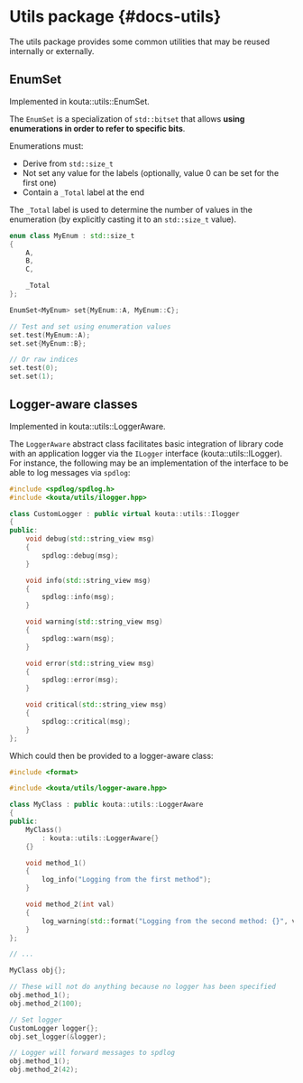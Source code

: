# Utils package {#docs-utils}

The utils package provides some common utilities that may be reused internally or externally.

## EnumSet

Implemented in kouta::utils::EnumSet.

The `EnumSet` is a specialization of `std::bitset` that allows **using enumerations in order to refer to specific bits**.

Enumerations must:

- Derive from `std::size_t`
- Not set any value for the labels (optionally, value 0 can be set for the first one)
- Contain a `_Total` label at the end

The `_Total` label is used to determine the number of values in the enumeration (by explicitly casting it to an `std::size_t` value).

```c++
enum class MyEnum : std::size_t
{
    A,
    B,
    C,

    _Total
};

EnumSet<MyEnum> set{MyEnum::A, MyEnum::C};

// Test and set using enumeration values
set.test(MyEnum::A);
set.set{MyEnum::B};

// Or raw indices
set.test(0);
set.set(1);
```

## Logger-aware classes

Implemented in kouta::utils::LoggerAware.

The `LoggerAware` abstract class facilitates basic integration of library code with an application logger via the `ILogger` interface (kouta::utils::ILogger). For instance, the following may be an implementation of the interface to be able to log messages via `spdlog`:

```c++
#include <spdlog/spdlog.h>
#include <kouta/utils/ilogger.hpp>

class CustomLogger : public virtual kouta::utils::Ilogger
{
public:
    void debug(std::string_view msg)
    {
        spdlog::debug(msg);
    }

    void info(std::string_view msg)
    {
        spdlog::info(msg);
    }

    void warning(std::string_view msg)
    {
        spdlog::warn(msg);
    }

    void error(std::string_view msg)
    {
        spdlog::error(msg);
    }

    void critical(std::string_view msg)
    {
        spdlog::critical(msg);
    }
};
```

Which could then be provided to a logger-aware class:

```c++
#include <format>

#include <kouta/utils/logger-aware.hpp>

class MyClass : public kouta::utils::LoggerAware
{
public:
    MyClass()
        : kouta::utils::LoggerAware{}
    {}

    void method_1()
    {
        log_info("Logging from the first method");
    }

    void method_2(int val)
    {
        log_warning(std::format("Logging from the second method: {}", val));
    }
};

// ...

MyClass obj{};

// These will not do anything because no logger has been specified
obj.method_1();
obj.method_2(100);

// Set logger
CustomLogger logger{};
obj.set_logger(&logger);

// Logger will forward messages to spdlog
obj.method_1();
obj.method_2(42);
```
